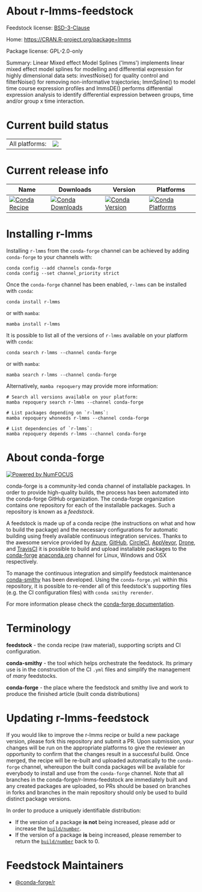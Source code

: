 About r-lmms-feedstock
======================

Feedstock license: [BSD-3-Clause](https://github.com/conda-forge/r-lmms-feedstock/blob/main/LICENSE.txt)

Home: https://CRAN.R-project.org/package=lmms

Package license: GPL-2.0-only

Summary: Linear Mixed effect Model Splines ('lmms') implements linear mixed effect model splines for modelling and differential expression for highly dimensional data sets: investNoise() for quality control and filterNoise() for removing non-informative trajectories; lmmSpline() to model time course expression profiles and lmmsDE() performs differential expression analysis to identify differential expression between groups, time and/or group x time interaction.

Current build status
====================


<table><tr><td>All platforms:</td>
    <td>
      <a href="https://dev.azure.com/conda-forge/feedstock-builds/_build/latest?definitionId=9727&branchName=main">
        <img src="https://dev.azure.com/conda-forge/feedstock-builds/_apis/build/status/r-lmms-feedstock?branchName=main">
      </a>
    </td>
  </tr>
</table>

Current release info
====================

| Name | Downloads | Version | Platforms |
| --- | --- | --- | --- |
| [![Conda Recipe](https://img.shields.io/badge/recipe-r--lmms-green.svg)](https://anaconda.org/conda-forge/r-lmms) | [![Conda Downloads](https://img.shields.io/conda/dn/conda-forge/r-lmms.svg)](https://anaconda.org/conda-forge/r-lmms) | [![Conda Version](https://img.shields.io/conda/vn/conda-forge/r-lmms.svg)](https://anaconda.org/conda-forge/r-lmms) | [![Conda Platforms](https://img.shields.io/conda/pn/conda-forge/r-lmms.svg)](https://anaconda.org/conda-forge/r-lmms) |

Installing r-lmms
=================

Installing `r-lmms` from the `conda-forge` channel can be achieved by adding `conda-forge` to your channels with:

```
conda config --add channels conda-forge
conda config --set channel_priority strict
```

Once the `conda-forge` channel has been enabled, `r-lmms` can be installed with `conda`:

```
conda install r-lmms
```

or with `mamba`:

```
mamba install r-lmms
```

It is possible to list all of the versions of `r-lmms` available on your platform with `conda`:

```
conda search r-lmms --channel conda-forge
```

or with `mamba`:

```
mamba search r-lmms --channel conda-forge
```

Alternatively, `mamba repoquery` may provide more information:

```
# Search all versions available on your platform:
mamba repoquery search r-lmms --channel conda-forge

# List packages depending on `r-lmms`:
mamba repoquery whoneeds r-lmms --channel conda-forge

# List dependencies of `r-lmms`:
mamba repoquery depends r-lmms --channel conda-forge
```


About conda-forge
=================

[![Powered by
NumFOCUS](https://img.shields.io/badge/powered%20by-NumFOCUS-orange.svg?style=flat&colorA=E1523D&colorB=007D8A)](https://numfocus.org)

conda-forge is a community-led conda channel of installable packages.
In order to provide high-quality builds, the process has been automated into the
conda-forge GitHub organization. The conda-forge organization contains one repository
for each of the installable packages. Such a repository is known as a *feedstock*.

A feedstock is made up of a conda recipe (the instructions on what and how to build
the package) and the necessary configurations for automatic building using freely
available continuous integration services. Thanks to the awesome service provided by
[Azure](https://azure.microsoft.com/en-us/services/devops/), [GitHub](https://github.com/),
[CircleCI](https://circleci.com/), [AppVeyor](https://www.appveyor.com/),
[Drone](https://cloud.drone.io/welcome), and [TravisCI](https://travis-ci.com/)
it is possible to build and upload installable packages to the
[conda-forge](https://anaconda.org/conda-forge) [anaconda.org](https://anaconda.org/)
channel for Linux, Windows and OSX respectively.

To manage the continuous integration and simplify feedstock maintenance
[conda-smithy](https://github.com/conda-forge/conda-smithy) has been developed.
Using the ``conda-forge.yml`` within this repository, it is possible to re-render all of
this feedstock's supporting files (e.g. the CI configuration files) with ``conda smithy rerender``.

For more information please check the [conda-forge documentation](https://conda-forge.org/docs/).

Terminology
===========

**feedstock** - the conda recipe (raw material), supporting scripts and CI configuration.

**conda-smithy** - the tool which helps orchestrate the feedstock.
                   Its primary use is in the construction of the CI ``.yml`` files
                   and simplify the management of *many* feedstocks.

**conda-forge** - the place where the feedstock and smithy live and work to
                  produce the finished article (built conda distributions)


Updating r-lmms-feedstock
=========================

If you would like to improve the r-lmms recipe or build a new
package version, please fork this repository and submit a PR. Upon submission,
your changes will be run on the appropriate platforms to give the reviewer an
opportunity to confirm that the changes result in a successful build. Once
merged, the recipe will be re-built and uploaded automatically to the
`conda-forge` channel, whereupon the built conda packages will be available for
everybody to install and use from the `conda-forge` channel.
Note that all branches in the conda-forge/r-lmms-feedstock are
immediately built and any created packages are uploaded, so PRs should be based
on branches in forks and branches in the main repository should only be used to
build distinct package versions.

In order to produce a uniquely identifiable distribution:
 * If the version of a package **is not** being increased, please add or increase
   the [``build/number``](https://docs.conda.io/projects/conda-build/en/latest/resources/define-metadata.html#build-number-and-string).
 * If the version of a package **is** being increased, please remember to return
   the [``build/number``](https://docs.conda.io/projects/conda-build/en/latest/resources/define-metadata.html#build-number-and-string)
   back to 0.

Feedstock Maintainers
=====================

* [@conda-forge/r](https://github.com/conda-forge/r/)

